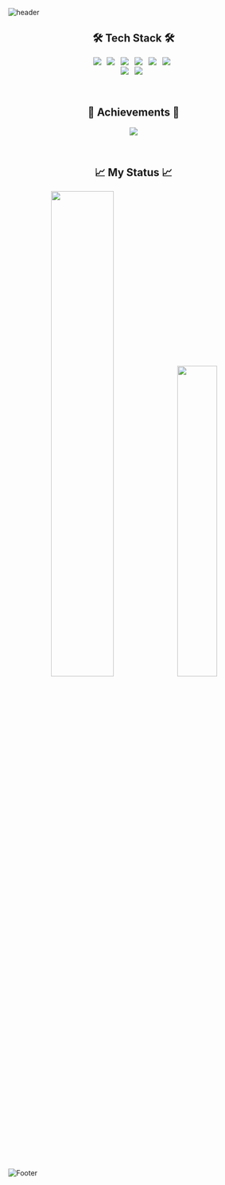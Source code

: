 ![header](https://capsule-render.vercel.app/api?type=Wave&color=088aec&height=300&section=header&text=rrrmaster&fontSize=90&animation=fadeIn&fontAlignY=38&desc=Github%20Repository&descAlignY=51&descAlign=62)

<h2 align="center"><b>🛠 Tech Stack 🛠</b></h2>

<p align="center">
<img src="https://img.shields.io/badge/C++-00599C?style=flat-square&logo=c%2B%2B&logoColor=white"/></a> &nbsp 
<img src="https://img.shields.io/badge/C Sharp-239120?style=flat-square&logo=c%2B%2B&logoColor=white"/></a> &nbsp 
<img src="https://img.shields.io/badge/JavaScript-F7DF1E?style=flat-square&logo=JavaScript&logoColor=white"/></a> &nbsp
<img src="https://img.shields.io/badge/Kotlin-7F52FF?style=flat-square&logo=Kotlin&logoColor=white"/></a> &nbsp
<img src="https://img.shields.io/badge/Go-00ADD8?style=flat-square&logo=Go&logoColor=white"/></a> &nbsp
<img src="https://img.shields.io/badge/MySQL-4479A1?style=flat-square&logo=MySQL&logoColor=white"/></a> &nbsp
<br/>
<img src="https://img.shields.io/badge/Amazon AWS-232F3E?style=flat-square&logo=Amazon AWS&logoColor=white"/></a> &nbsp
<img src="https://img.shields.io/badge/Unity-000000?style=flat-square&logo=Unity&logoColor=white"/></a> &nbsp
</p>
<br/>

<h2 align="center"><b>📙 Achievements 📙</b></h2>
<p align="center">
  <a href="https://solved.ac/dudgus9101"><img src="http://mazassumnida.wtf/api/mini/generate_badge?boj=dudgus9101"/></a>
</p>

<br/>
<h2 align="center"><b>📈 My Status 📈</b></h2>

<p align="center">
<img width="50%" src="https://github-readme-stats.vercel.app/api?username=rrrmaster"/>
<img width="40%" src="http://mazandi.herokuapp.com/api?handle=dudgus9101&theme=warm"/>

</p>

![Footer](https://capsule-render.vercel.app/api?type=Wave&color=088aec&height=200&section=footer)
